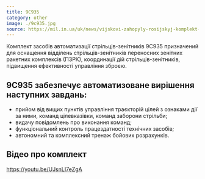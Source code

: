```yaml
---
title: 9C935
category: other
image: ./9c935.jpg
source: https://mil.in.ua/uk/news/vijskovi-zahopyly-rosijskyj-komplekt-avtomatyzatsiyi-navidnyka-pzrk-9s935/
---
```


Комплект засобів автоматизації стрільців-зенітників 9С935 призначений для оснащення відділень стрільців-зенітників переносних зенітних ракетних комплексів (ПЗРК), координації дій стрільців-зенітників, підвищення ефективності управління зброєю.

## 9C935 забезпечує автоматизоване вирішення наступних завдань:

-   прийом від вищих пунктів управління траєкторій цілей з ознаками дії за ними, команд цілевказівки, команд заборони стрільби;
-   видачу повідомлень про виконання команд;
-   функціональний контроль працездатності технічних засобів;
-   автономний та комплексний тренаж бойових розрахунків.

## Відео про комплект

https://youtu.be/UJsnLI7eZgA